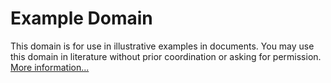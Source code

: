 # Example Domain
This domain is for use in illustrative examples in documents. You may use this domain in literature without prior coordination or asking for permission.
[More information...](https://www.example.com/<https:/www.iana.org/domains/example>)
